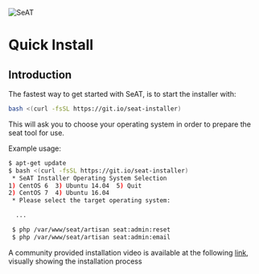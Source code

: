 ![SeAT](http://i.imgur.com/aPPOxSK.png)

# Quick Install

## Introduction

The fastest way to get started with SeAT, is to start the installer with:

```bash
bash <(curl -fsSL https://git.io/seat-installer)
```

This will ask you to choose your operating system in order to prepare the seat tool for use.

Example usage:

```bash
$ apt-get update
$ bash <(curl -fsSL https://git.io/seat-installer)
 * SeAT Installer Operating System Selection
1) CentOS 6	 3) Ubuntu 14.04  5) Quit
2) CentOS 7	 4) Ubuntu 16.04
 * Please select the target operating system:

  ...

 $ php /var/www/seat/artisan seat:admin:reset
 $ php /var/www/seat/artisan seat:admin:email
```

A community provided installation video is available at the following
[link](https://screencast-o-matic.com/watch/cbjUQbIcl4), visually showing the installation process
